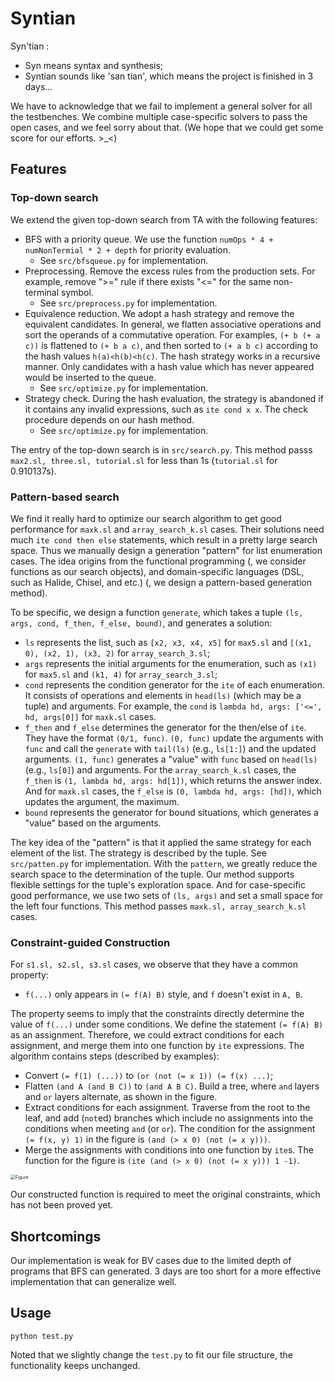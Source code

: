 # Syntian

Syn'tian :
* Syn means syntax and synthesis;
* Syntian sounds like 'san tian', which means the project is finished in 3 days...

We have to acknowledge that we fail to implement a general solver for all the testbenches. We combine multiple case-specific solvers to pass the open cases, and we feel sorry about that. (We hope that we could get some score for our efforts. >_<)

## Features

### Top-down search
We extend the given top-down search from TA with the following features:
* BFS with a priority queue. We use the function `numOps * 4 + numNonTermial * 2 + depth` for priority evaluation. 
  * See `src/bfsqueue.py` for implementation.
* Preprocessing. Remove the excess rules from the production sets. For example, remove ">=" rule if there exists "<=" for the same non-terminal symbol.
  * See `src/preprocess.py` for implementation.
* Equivalence reduction. We adopt a hash strategy and remove the equivalent candidates. In general, we flatten associative operations and sort the operands of a commutative operation. For examples, `(+ b (+ a c))` is flattened to `(+ b a c)`, and then sorted to `(+ a b c)` according to the hash values `h(a)<h(b)<h(c)`. The hash strategy works in a recursive manner. Only candidates with a hash value which has never appeared would be inserted to the queue.
  * See `src/optimize.py` for implementation.
* Strategy check. During the hash evaluation, the strategy is abandoned if it contains any invalid expressions, such as `ite cond x x`. The check procedure depends on our hash method.
  * See `src/optimize.py` for implementation.

The entry of the top-down search is in `src/search.py`. This method passs `max2.sl, three.sl, tutorial.sl` for less than 1s (`tutorial.sl` for 0.910137s).
### Pattern-based search

We find it really hard to optimize our search algorithm to get good performance for `maxk.sl` and `array_search_k.sl` cases. Their solutions need much `ite cond then else` statements, which result in a pretty large search space. Thus we manually design a generation "pattern" for list enumeration cases. The idea origins from the functional programming (, we consider functions as our search objects), and domain-specific languages (DSL, such as Halide, Chisel, and etc.) (, we design a pattern-based generation method).

To be specific, we design a function `generate`, which takes a tuple `(ls, args, cond, f_then, f_else, bound)`, and generates a solution:
* `ls` represents the list, such as `[x2, x3, x4, x5]` for `max5.sl` and `[(x1, 0), (x2, 1), (x3, 2)` for `array_search_3.sl`;
* `args` represents the initial arguments for the enumeration, such as `(x1)` for `max5.sl` and `(k1, 4)` for `array_search_3.sl`;
* `cond` represents the condition generator for the `ite` of each enumeration. It consists of operations and elements in `head(ls)` (which may be a tuple) and arguments. For example, the `cond` is `lambda hd, args: ['<=', hd, args[0]]` for `maxk.sl` cases.
* `f_then` and `f_else` determines the generator for the then/else of `ite`. They have the format `(0/1, func)`. `(0, func)` update the arguments with `func` and call the `generate` with `tail(ls)` (e.g., `ls[1:]`) and the updated arguments. `(1, func)` generates a "value" with `func` based on `head(ls)` (e.g., `ls[0]`) and arguments. For the `array_search_k.sl` cases, the `f_then` is `(1, lambda hd, args: hd[1])`, which returns the answer index. And for `maxk.sl` cases, the `f_else` is `(0, lambda hd, args: [hd])`, which updates the argument, the maximum.
* `bound` represents the generator for bound situations, which generates a "value" based on the arguments. 

The key idea of the "pattern" is that it applied the same strategy for each element of the list. The strategy is described by the tuple. See `src/patten.py` for implementation. With the `pattern`, we greatly reduce the search space to the determination of the tuple. Our method supports flexible settings for the tuple's exploration space. And for case-specific good performance, we use two sets of `(ls, args)` and set a small space for the left four functions. This method passes `maxk.sl, array_search_k.sl` cases.

### Constraint-guided Construction

For `s1.sl, s2.sl, s3.sl` cases, we observe that they have a common property:
* `f(...)` only appears in `(= f(A) B)` style, and `f` doesn't exist in `A, B`.

The property seems to imply that the constraints directly determine the value of `f(...)` under some conditions. We define the statement `(= f(A) B)` as an assignment. Therefore, we could extract conditions for each assignment, and merge them into one function by `ite` expressions. The algorithm contains steps (described by examples):
* Convert `(= f(1) (...))` to `(or (not (= x 1)) (= f(x) ...)`;
* Flatten `(and A (and B C))` to `(and A B C)`. Build a tree, where `and` layers and `or` layers alternate, as shown in the figure.
* Extract conditions for each assignment. Traverse from the root to the leaf, and add (`not`ed) branches which include no assignments into the conditions when meeting `and` (or `or`). The condition for the assignment `(= f(x, y) 1)` in the figure is `(and (> x 0) (not (= x y)))`.
* Merge the assignments with conditions into one function by `ite`s. The function for the figure is `(ite (and (> x 0) (not (= x y))) 1 -1)`.

<img src="C:\Users\Kyrie\Projects\SyGuS\tree.png" alt="Figure" style="zoom: 50%;" />

Our constructed function is required to meet the original constraints, which has not been proved yet.

## Shortcomings
Our implementation is weak for BV cases due to the limited depth of programs that BFS can generated. 3 days are too short for a more effective implementation that can generalize well.

## Usage

```
python test.py
```
Noted that we slightly change the `test.py` to fit our file structure, the functionality keeps unchanged.
